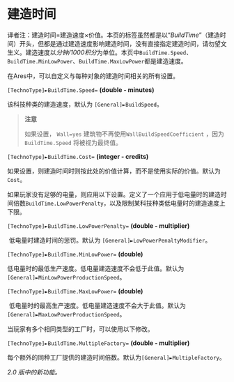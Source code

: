 # 建造时间

译者注：建造时间=建造速度×价值。本页的标签虽然都是以“*BuildTime*”（建造时间）开头，但都是通过建造速度影响建造时间，没有直接指定建造时间，请勿望文生义。建造速度以*分钟/1000积分*为单位。本页中`BuildTime.Speed`、`BuildTime.MinLowPower`、`BuildTime.MaxLowPower`都是建造速度。

在Ares中，可以自定义与每种对象的建造时间相关的所有设置。

`[TechnoType]►BuildTime.Speed=` **(double - minutes)**

该科技种类的建造速度，默认为 `[General]►BuildSpeed`。

> **注意**
>
> 如果设置， `Wall=yes` 建筑物不再使用`WallBuildSpeedCoefficient` ，因为 `BuildTime.Speed` 将被视为最终值。

`[TechnoType]►BuildTime.Cost=` **(integer - credits)**

​	如果设置，则建造时间时则按此处的价值计算，而不是使用实际的价值。默认为`Cost`。

如果玩家没有足够的电量，则应用以下设置。定义了一个应用于低电量时的建造时间倍数`BuildTime.LowPowerPenalty`，以及限制某科技种类低电量时的建造速度上下限。

`[TechnoType]►BuildTime.LowPowerPenalty=` **(double - multiplier)**

​	低电量时建造时间的惩罚。默认为 `[General]►LowPowerPenaltyModifier`。

`[TechnoType]►BuildTime.MinLowPower=` **(double)**

​		低电量时的最低生产速度。低电量建造速度不会低于此值。默认为`[General]►MinLowPowerProductionSpeed`。

`[TechnoType]►BuildTime.MaxLowPower=` **(double)**

​	低电量时的最高生产速度。低电量建造速度不会大于此值。默认为 `[General]►MaxLowPowerProductionSpeed`。

当玩家有多个相同类型的工厂时，可以使用以下修改。

`[TechnoType]►BuildTime.MultipleFactory=` **(double - multiplier)**

​	每个额外的同种工厂提供的建造时间倍数。默认为`[General]►MultipleFactory`。

*2.0 版中的新功能。*